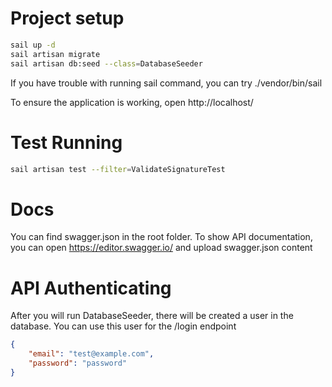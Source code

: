 # Project setup

```bash
sail up -d
sail artisan migrate 
sail artisan db:seed --class=DatabaseSeeder 
```

If you have trouble with running sail command, you can try ./vendor/bin/sail

To ensure the application is working, open http://localhost/

# Test Running
```bash
sail artisan test --filter=ValidateSignatureTest  
```

# Docs
You can find swagger.json in the root folder. To show API documentation, you can open https://editor.swagger.io/ and upload swagger.json content

# API Authenticating
After you will run DatabaseSeeder, there will be created a user in the database. You can use this user for the /login endpoint
```json
{
    "email": "test@example.com",
    "password": "password"
}
```

